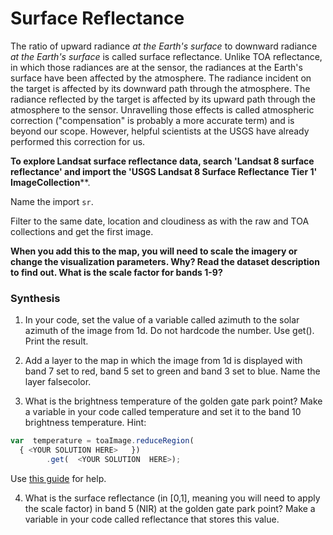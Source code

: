 # Surface Reflectance 

The ratio of upward radiance *at the Earth's surface* to downward radiance *at the Earth's surface* is called surface reflectance. Unlike TOA reflectance, in which those radiances are at the sensor, the radiances at the Earth's surface have been affected by the atmosphere. The radiance incident on the target is affected by its downward path through the atmosphere. The radiance reflected by the target is affected by its upward path through the atmosphere to the sensor. Unravelling those effects is called atmospheric correction ("compensation" is probably a more accurate term) and is beyond our scope. However, helpful scientists at the USGS have already performed this correction for us. 

**To explore Landsat surface reflectance data, search 'Landsat 8 surface reflectance' and import the 'USGS Landsat 8 Surface Reflectance Tier 1'** **ImageCollection****. 

Name the import `sr`. 

Filter to the same date, location and cloudiness as with the raw and TOA collections and get the first image.

**When you add this to the map, you will need to scale the imagery or change the visualization parameters. Why? Read the dataset description to find out. What is the scale factor for bands 1-9?**

### Synthesis

1.  In your code, set the value of a variable called azimuth to the solar azimuth of the image from 1d. Do     not hardcode the number. Use get(). Print the result.

2. Add a layer to the map in which the image from 1d is displayed with band 7 set to red, band 5 set to green and band 3 set to blue. Name the layer falsecolor.

3. What is the brightness temperature of the golden gate park point? Make a variable in your code called temperature and set it to the band 10 brightness temperature. Hint:

```javascript
var  temperature = toaImage.reduceRegion(
  { <YOUR SOLUTION HERE>   })
		.get(  <YOUR SOLUTION  HERE>);  
```

Use [this guide](https://developers.google.com/earth-engine/reducers_reduce_region) for help.

4. What is the surface reflectance (in [0,1], meaning you will need to apply the scale factor) in band 5 (NIR) at the golden gate park point? Make a variable in your code called reflectance that stores this value. 